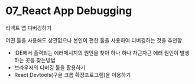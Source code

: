 # 07_React App Debugging

리액트 앱 디버깅하기

어떤 툴을 사용해도 상관없으나 본인이 편한 툴을 사용하여 디버깅하는 것을 추천함

- IDE에서 출력되는 에러메시지의 원인을 찾아 하나 하나 차근차근 에러 원인이 발생하는 곳을 찾는방법
- 브라우저의 디버깅 툴을 활용하기
- React Devtools(구글 크롬 확장프로그램)을 이용하기

